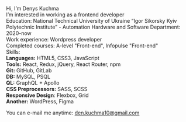 Hi, I’m Denys Kuchma  
I’m interested in working as a frontend developer  
Education: National Technical University of Ukraine “Igor Sikorsky Kyiv Polytechnic Institute” - Automation Hardware and Software Department: 2020-now  
Work experience: Wordpress developer  
Completed courses: A-level "Front-end", Infopulse "Front-end"  
Skills:  
**Languages:** HTML5, CSS3, JavaScript  
**Tools:** React, Redux, jQuery, React Router, npm  
**Git:** GitHub, GitLab  
**DB:** MySQL, PSQL  
**QL:** GraphQL + Apollo  
**CSS Preprocessors:** SASS, SCSS  
**Responsive Design**: Flexbox, Grid  
**Another:** WordPress, Figma  
  
You can e-mail me anytime: den.kuchma10@gmail.com  

